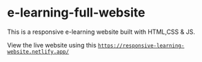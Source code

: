 # e-learning-full-website
This is  a responsive e-learning website built with HTML,CSS &amp; JS. 

View the live website using this <code>https://responsive-learning-website.netlify.app/</code>
